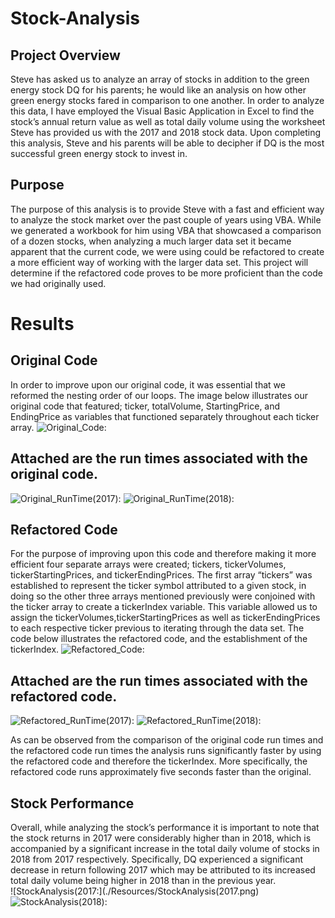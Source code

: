 # Stock-Analysis
## Project Overview
Steve has asked us to analyze an array of stocks in addition to the green energy stock DQ for his parents; he would like an analysis on how other green energy stocks fared in comparison to one another. In order to analyze this data, I have employed the Visual Basic Application in Excel to find the stock’s annual return value as well as total daily volume using the worksheet Steve has provided us with the 2017 and 2018 stock data. Upon completing this analysis, Steve and his parents will be able to decipher if DQ is the most successful green energy stock to invest in.

## Purpose
The purpose of this analysis is to provide Steve with a fast and efficient way to analyze the stock market over the past couple of years using VBA. While we generated a workbook for him using VBA that showcased a comparison of a dozen stocks, when analyzing a much larger data set it became apparent that the current code, we were using could be refactored to create a more efficient way of working with the larger data set. This project will determine if the refactored code proves to be more proficient than the code we had originally used. 

# Results
## Original Code
In order to improve upon our original code, it was essential that we reformed the nesting order of our loops. The image below illustrates our original code that featured; ticker, totalVolume, StartingPrice, and EndingPrice as variables that functioned separately throughout each ticker array. 
![Original_Code:](./Resources/Original_Code.png)

## Attached are the run times associated with the original code. 
![Original_RunTime(2017):](./Resources/Original_RunTime(2017).png)
![Original_RunTime(2018):](./Resources/Original_RunTime(2018).png)

## Refactored Code
For the purpose of improving upon this code and therefore making it more efficient four separate arrays were created; tickers, tickerVolumes, tickerStartingPrices, and tickerEndingPrices. The first array “tickers” was established to represent the ticker symbol attributed to a given stock, in doing so the other three arrays mentioned previously were conjoined with the ticker array to create a tickerIndex variable. This variable allowed us to assign the tickerVolumes,tickerStartingPrices as well as tickerEndingPrices to each respective ticker previous to iterating through the data set. The code below illustrates the refactored code, and the establishment of the tickerIndex. 
![Refactored_Code:](./Resources/Refactored_Code.png)

## Attached are the run times associated with the refactored code. 
![Refactored_RunTime(2017):](./Resources/Refactored_RunTime(2017).png)
![Refactored_RunTime(2018):](./Resources/Refactored_RunTime(2018).png)

As can be observed from the comparison of the original code run times and the refactored code run times the analysis runs significantly faster by using the refactored code and therefore the tickerIndex. More specifically, the refactored code runs approximately five seconds faster than the original. 

## Stock Performance
Overall, while analyzing the stock’s performance it is important to note that the stock returns in 2017 were considerably higher than in 2018, which is accompanied by a significant increase in the total daily volume of stocks in 2018 from 2017 respectively. Specifically, DQ experienced a significant decrease in return following 2017 which may be attributed to its increased total daily volume being higher in 2018 than in the previous year.  
![StockAnalysis(2017:](./Resources/StockAnalysis(2017.png)
![StockAnalysis(2018):](./Resources/StockAnalysis(2018).png)
